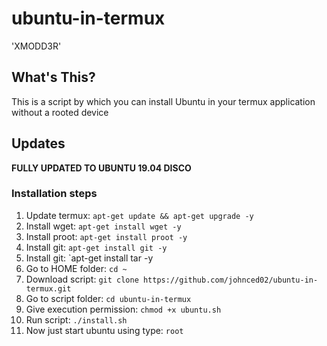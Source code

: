 # ubuntu-in-termux
'XMODD3R'

## What's This?

This is a script by which you can install Ubuntu in your termux application without a rooted device

## Updates
**FULLY UPDATED TO UBUNTU 19.04 DISCO**

### Installation steps
1. Update termux: `apt-get update && apt-get upgrade -y`
2. Install wget: `apt-get install wget -y`
3. Install proot: `apt-get install proot -y`
4. Install git: `apt-get install git -y`
5. Install git: `apt-get install tar -y
6. Go to HOME folder: `cd ~`
7. Download script: `git clone https://github.com/johnced02/ubuntu-in-termux.git`
8. Go to script folder: `cd ubuntu-in-termux`
9. Give execution permission: `chmod +x ubuntu.sh`
10. Run script: `./install.sh`
11. Now just start ubuntu using type: `root`
